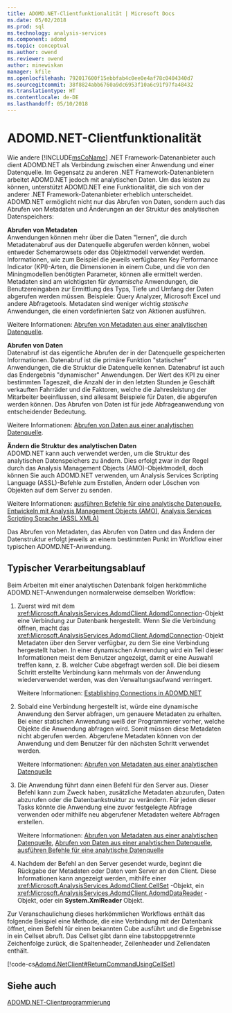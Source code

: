 ```yaml
---
title: ADOMD.NET-Clientfunktionalität | Microsoft Docs
ms.date: 05/02/2018
ms.prod: sql
ms.technology: analysis-services
ms.component: adomd
ms.topic: conceptual
ms.author: owend
ms.reviewer: owend
author: minewiskan
manager: kfile
ms.openlocfilehash: 792017600f15ebbfab4c0ee0e4af78c0404340d7
ms.sourcegitcommit: 38f8824abb6760a9dc6953f10a6c91f97fa48432
ms.translationtype: HT
ms.contentlocale: de-DE
ms.lasthandoff: 05/10/2018
---
```

# <a name="adomdnet-client-functionality"></a>ADOMD.NET-Clientfunktionalität
  Wie andere [!INCLUDE[msCoName](../../includes/msconame-md.md)] .NET Framework-Datenanbieter auch dient ADOMD.NET als Verbindung zwischen einer Anwendung und einer Datenquelle. Im Gegensatz zu anderen .NET Framework-Datenanbietern arbeitet ADOMD.NET jedoch mit analytischen Daten. Um das leisten zu können, unterstützt ADOMD.NET eine Funktionalität, die sich von der anderer .NET Framework-Datenanbieter erheblich unterscheidet. ADOMD.NET ermöglicht nicht nur das Abrufen von Daten, sondern auch das Abrufen von Metadaten und Änderungen an der Struktur des analytischen Datenspeichers:  
  
 **Abrufen von Metadaten**  
 Anwendungen können mehr über die Daten "lernen", die durch Metadatenabruf aus der Datenquelle abgerufen werden können, wobei entweder Schemarowsets oder das Objektmodell verwendet werden. Informationen, wie zum Beispiel die jeweils verfügbaren Key Performance Indicator (KPI)-Arten, die Dimensionen in einem Cube, und die von den Miningmodellen benötigten Parameter, können alle ermittelt werden. Metadaten sind am wichtigsten für *dynamische* Anwendungen, die Benutzereingaben zur Ermittlung des Typs, Tiefe und Umfang der Daten abgerufen werden müssen. Beispiele: Query Analyzer, Microsoft Excel und andere Abfragetools. Metadaten sind weniger wichtig *statische* Anwendungen, die einen vordefinierten Satz von Aktionen ausführen.  
  
 Weitere Informationen: [Abrufen von Metadaten aus einer analytischen Datenquelle](../../analysis-services/multidimensional-models-adomd-net-client/retrieving-metadata-from-an-analytical-data-source.md).  
  
 **Abrufen von Daten**  
 Datenabruf ist das eigentliche Abrufen der in der Datenquelle gespeicherten Informationen. Datenabruf ist die primäre Funktion "statischer" Anwendungen, die die Struktur die Datenquelle kennen. Datenabruf ist auch das Endergebnis "dynamischer" Anwendungen. Der Wert des KPI zu einer bestimmten Tageszeit, die Anzahl der in den letzten Stunden je Geschäft verkauften Fahrräder und die Faktoren, welche die Jahresleistung der Mitarbeiter beeinflussen, sind allesamt Beispiele für Daten, die abgerufen werden können. Das Abrufen von Daten ist für jede Abfrageanwendung von entscheidender Bedeutung.  
  
 Weitere Informationen: [Abrufen von Daten aus einer analytischen Datenquelle](../../analysis-services/multidimensional-models-adomd-net-client/retrieving-data-from-an-analytical-data-source.md).  
  
 **Ändern die Struktur des analytischen Daten**  
 ADOMD.NET kann auch verwendet werden, um die Struktur des analytischen Datenspeichers zu ändern. Dies erfolgt zwar in der Regel durch das Analysis Management Objects (AMO)-Objektmodell, doch können Sie auch ADOMD.NET verwenden, um Analysis Services Scripting Language (ASSL)-Befehle zum Erstellen, Ändern oder Löschen von Objekten auf dem Server zu senden.  
  
 Weitere Informationen: [ausführen Befehle für eine analytische Datenquelle](../../analysis-services/multidimensional-models-adomd-net-client/executing-commands-against-an-analytical-data-source.md), [Entwickeln mit Analysis Management Objects &#40;AMO&#41;](../../analysis-services/multidimensional-models/analysis-management-objects/developing-with-analysis-management-objects-amo.md), [Analysis Services Scripting Sprache &#40;ASSL XMLA&#41;](../../analysis-services/scripting/analysis-services-scripting-language-assl-for-xmla.md)  
  
 Das Abrufen von Metadaten, das Abrufen von Daten und das Ändern der Datenstruktur erfolgt jeweils an einem bestimmten Punkt im Workflow einer typischen ADOMD.NET-Anwendung.  
  
## <a name="typical-process-flow"></a>Typischer Verarbeitungsablauf  
 Beim Arbeiten mit einer analytischen Datenbank folgen herkömmliche ADOMD.NET-Anwendungen normalerweise demselben Workflow:  
  
1.  Zuerst wird mit dem <xref:Microsoft.AnalysisServices.AdomdClient.AdomdConnection>-Objekt eine Verbindung zur Datenbank hergestellt. Wenn Sie die Verbindung öffnen, macht das <xref:Microsoft.AnalysisServices.AdomdClient.AdomdConnection>-Objekt Metadaten über den Server verfügbar, zu dem Sie eine Verbindung hergestellt haben. In einer dynamischen Anwendung wird ein Teil dieser Informationen meist dem Benutzer angezeigt, damit er eine Auswahl treffen kann, z. B. welcher Cube abgefragt werden soll. Die bei diesem Schritt erstellte Verbindung kann mehrmals von der Anwendung wiederverwendet werden, was den Verwaltungsaufwand verringert.  
  
     Weitere Informationen: [Establishing Connections in ADOMD.NET](../../analysis-services/multidimensional-models-adomd-net-client/connections-in-adomd-net.md)  
  
2.  Sobald eine Verbindung hergestellt ist, würde eine dynamische Anwendung den Server abfragen, um genauere Metadaten zu erhalten. Bei einer statischen Anwendung weiß der Programmierer vorher, welche Objekte die Anwendung abfragen wird. Somit müssen diese Metadaten nicht abgerufen werden. Abgerufene Metadaten können von der Anwendung und dem Benutzer für den nächsten Schritt verwendet werden.  
  
     Weitere Informationen: [Abrufen von Metadaten aus einer analytischen Datenquelle](../../analysis-services/multidimensional-models-adomd-net-client/retrieving-metadata-from-an-analytical-data-source.md)  
  
3.  Die Anwendung führt dann einen Befehl für den Server aus. Dieser Befehl kann zum Zweck haben, zusätzliche Metadaten abzurufen, Daten abzurufen oder die Datenbankstruktur zu verändern. Für jeden dieser Tasks könnte die Anwendung eine zuvor festgelegte Abfrage verwenden oder mithilfe neu abgerufener Metadaten weitere Abfragen erstellen.  
  
     Weitere Informationen: [Abrufen von Metadaten aus einer analytischen Datenquelle](../../analysis-services/multidimensional-models-adomd-net-client/retrieving-metadata-from-an-analytical-data-source.md), [Abrufen von Daten aus einer analytischen Datenquelle](../../analysis-services/multidimensional-models-adomd-net-client/retrieving-data-from-an-analytical-data-source.md), [ausführen Befehle für eine analytische Datenquelle](../../analysis-services/multidimensional-models-adomd-net-client/executing-commands-against-an-analytical-data-source.md)  
  
4.  Nachdem der Befehl an den Server gesendet wurde, beginnt die Rückgabe der Metadaten oder Daten vom Server an den Client. Diese Informationen kann angezeigt werden, mithilfe einer <xref:Microsoft.AnalysisServices.AdomdClient.CellSet> -Objekt, ein <xref:Microsoft.AnalysisServices.AdomdClient.AdomdDataReader> -Objekt, oder ein **System.XmlReader** Objekt.  
  
 Zur Veranschaulichung dieses herkömmlichen Workflows enthält das folgende Beispiel eine Methode, die eine Verbindung mit der Datenbank öffnet, einen Befehl für einen bekannten Cube ausführt und die Ergebnisse in ein Cellset abruft. Das Cellset gibt dann eine tabstoppgetrennte Zeichenfolge zurück, die Spaltenheader, Zeilenheader und Zellendaten enthält.  
  
 [!code-cs[Adomd.NetClient#ReturnCommandUsingCellSet](../../analysis-services/multidimensional-models-adomd-net-client/codesnippet/csharp/adomd-net-client-functio_1.cs)]  
  
## <a name="see-also"></a>Siehe auch  
 [ADOMD.NET-Clientprogrammierung](../../analysis-services/multidimensional-models-adomd-net-client/adomd-net-client-programming.md)  
  
  
